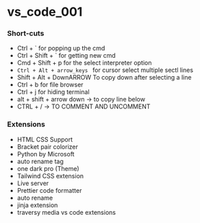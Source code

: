 # vs_code_001

### Short-cuts
-  Ctrl + ` for popping up the cmd
-  Ctrl + Shift + ` for getting new cmd
-  Cmd + Shift + p for the select interpreter option
- `Ctrl + Alt + arrow_keys ` for cursor select multiple sectl lines
- Shift + Alt + DownARROW To copy down after selecting a line
- Ctrl + b for file browser
- Ctrl + j for hiding terminal
- alt + shift + arrow down -> to copy line below
- CTRL + / -> TO COMMENT AND UNCOMMENT

### Extensions
- HTML CSS Support
- Bracket pair colorizer
- Python by Microsoft
- auto rename tag
- one dark pro (Theme)
- Tailwind CSS extension
- Live server
- Prettier code formatter
- auto rename
- jinja extension
- traversy media vs code extensions
